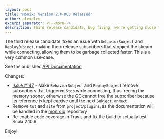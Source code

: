 ```yaml
---
layout: post
title: "Monix: Version 2.0-RC3 Released"
author: alexelcu
excerpt_separator: <!--more-->
description: Third release candidate, bug fixing, we're getting close to final ó‿ó
---
```


The third release candidate, fixes an issue with `BehaviorSubject`
and `ReplaySubject`, making them release subscribers that stopped
the stream while connecting, allowing them to be garbage collected
faster. This is a very common use-case.

<!--more-->

See the published [API Documentation](/api/2.0-RC3/).

Changes:

- [Issue #147](https://github.com/monixio/monix/issues/147) - Make `BehaviorSubject` and `ReplaySubject` 
  remove subscribers that triggered `Stop` while connecting, thus freeing
  the memory sooner, otherwise the GC cannot free the subscriber because
  its reference is kept captive until the next `Subject.onNext`
- Remove `tut` and `site` from `project/plugins`, as the documentation will
  be handled in the [monix.io](https://github.com/monixio/monix.io) repository
- Re-enable code coverage in Travis and fix the build to actually test Scala 2.10.6

Enjoy!
